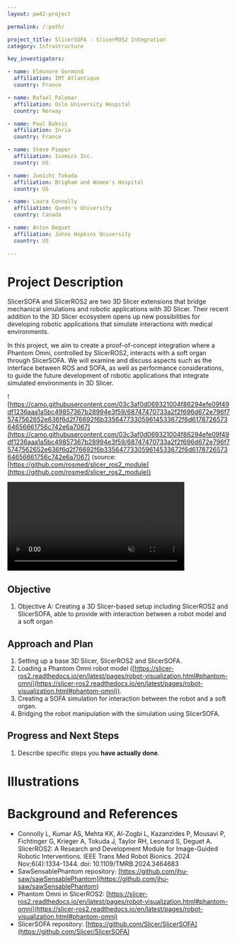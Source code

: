 ```yaml
---
layout: pw42-project

permalink: /:path/

project_title: SlicerSOFA - SlicerROS2 Integration
category: Infrastructure

key_investigators:

- name: Eléonore Germond
  affiliation: IMT Atlantique
  country: France

- name: Rafael Palomar
  affiliation: Oslo University Hospital
  country: Norway

- name: Paul Baksic
  affiliation: Inria
  country: France

- name: Steve Pieper
  affiliation: Isomics Inc.
  country: US

- name: Junichi Tokuda
  affiliation: Brigham and Women's Hospital
  country: US

- name: Laura Connolly
  affiliation: Queen's University
  country: Canada

- name: Anton Deguet
  affiliation: Johns Hopkins University
  country: US

---
```


# Project Description

<!-- Add a short paragraph describing the project. -->


SlicerSOFA and SlicerROS2 are two 3D Slicer extensions that bridge mechanical simulations and robotic applications with 3D Slicer. Their recent addition to the 3D Slicer ecosystem opens up new possibilities for developing robotic applications that simulate interactions with medical environments.

In this project, we aim to create a proof-of-concept integration where a Phantom Omni, controlled by SlicerROS2, interacts with a soft organ through SlicerSOFA. We will examine and discuss aspects such as the interface between ROS and SOFA, as well as performance considerations, to guide the future development of robotic applications that integrate simulated environments in 3D Slicer.

![https://camo.githubusercontent.com/03c3af0d069321004f86294efe09f49df1236aaa1a5bc49857367b28994e3f59/68747470733a2f2f696d672e796f75747562652e636f6d2f76692f6b335647733059614533672f6d617872657364656661756c742e6a7067](https://camo.githubusercontent.com/03c3af0d069321004f86294efe09f49df1236aaa1a5bc49857367b28994e3f59/68747470733a2f2f696d672e796f75747562652e636f6d2f76692f6b335647733059614533672f6d617872657364656661756c742e6a7067)
(source: [https://github.com/rosmed/slicer_ros2_module](https://github.com/rosmed/slicer_ros2_module))


 <video
   controls muted
   src="https://github.com/user-attachments/assets/2b5eb319-ef50-43da-b2fe-2865613839f3"
   style="max-height:640px; min-height: 200px">
 </video>




## Objective

<!-- Describe here WHAT you would like to achieve (what you will have as end result). -->


1. Objective A: Creating a 3D Slicer-based setup including SlicerROS2 and SlicerSOFA, able to provide with interaction between a robot model and a soft organ




## Approach and Plan

<!-- Describe here HOW you would like to achieve the objectives stated above. -->


1. Setting up a base 3D Slicer, SlicerROS2 and SlicerSOFA.
2. Loading a Phantom Omni robot model ([https://slicer-ros2.readthedocs.io/en/latest/pages/robot-visualization.html#phantom-omni](https://slicer-ros2.readthedocs.io/en/latest/pages/robot-visualization.html#phantom-omni)).
3. Creating a SOFA simulation for interaction between the robot and a soft organ.
4. Bridging the robot manipulation with the simulation using SlicerSOFA.




## Progress and Next Steps

<!-- Update this section as you make progress, describing of what you have ACTUALLY DONE.
     If there are specific steps that you could not complete then you can describe them here, too. -->


1. Describe specific steps you **have actually done**.




# Illustrations

<!-- Add pictures and links to videos that demonstrate what has been accomplished. -->




# Background and References

<!-- If you developed any software, include link to the source code repository.
     If possible, also add links to sample data, and to any relevant publications. -->


-  Connolly L, Kumar AS, Mehta KK, Al-Zogbi L, Kazanzides P, Mousavi P, Fichtinger G, Krieger A, Tokuda J, Taylor RH, Leonard S, Deguet A. SlicerROS2: A Research and Development Module for Image-Guided Robotic Interventions. IEEE Trans Med Robot Bionics. 2024 Nov;6(4):1334-1344. doi: 10.1109/TMRB.2024.3464683
- SawSensablePhantom repository: [https://github.com/jhu-saw/sawSensablePhantom](https://github.com/jhu-saw/sawSensablePhantom)
- Phantom Omni in SlicerROS2: [https://slicer-ros2.readthedocs.io/en/latest/pages/robot-visualization.html#phantom-omni](https://slicer-ros2.readthedocs.io/en/latest/pages/robot-visualization.html#phantom-omni)
- SlicerSOFA repository: [https://github.com/Slicer/SlicerSOFA](https://github.com/Slicer/SlicerSOFA)

